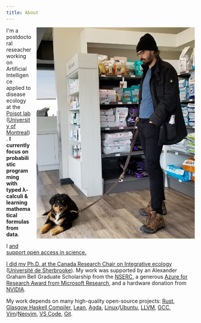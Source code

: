 ```yaml
---
title: About
---
```


<a href='images/yuuki-3mo.jpg'>
  <img style='margin-left:1em; margin-bottom:1em' src='images/yuuki-3mo-small.jpg' alt='Me with 3mo Yuuki' align='right'/>
</a>

<p>I'm a postdoctoral reseacher working on Artificial Intelligence applied to
disease ecology at the <a href='https://poisotlab.io/'>Poisot lab</a> (<a
href='https://www.umontreal.ca/en/'>University of Montreal</a>). <b>I currently
focus on probabilistic programming with typed λ-calculi &amp; learning
mathematical formulas from data</b>.</p>

<p>I <a
href='https://journals.plos.org/plosbiology/article?id=10.1371/journal.pbio.1001563>'published
a paper promoting open preprints in biology</a> and support open access in
science.</p>

<p>I did my Ph.D. at the <a
href='https://ielab.recherche.usherbrooke.ca/'>Canada Research Chair on
Integrative ecology</a> (<a href='http://www.usherbrooke.ca/'>Université de
Sherbrooke</a>). My work was supported by an Alexander Graham Bell Graduate
Scholarship from the <a href='https://www.nserc-crsng.gc.ca/'>NSERC</a>, a
generous <a href='https://research.microsoft.com/en-us/projects/azure/'>Azure
for Research Award from Microsoft Research</a>, and a hardware donation from <a
href='https://www.nvidia.com/'>NVIDIA</a>.</p>

<p>My work depends on many high-quality open-source projects:
  <a href='https://www.rust-lang.org/'>Rust</a>,
  <a href='https://www.haskell.org/ghc/'>Glasgow Haskell Compiler</a>,
  <a href='https://leanprover.github.io/'>Lean</a>,
  <a href='https://github.com/agda/agda'>Agda</a>,
  <a href='https://www.linux.com/'>Linux</a>/<a href='https://www.ubuntu.com/'>Ubuntu</a>,
  <a href='https://llvm.org/'>LLVM</a>,
  <a href='https://gcc.gnu.org/'>GCC</a>,
  <a href='https://www.vim.org/'>Vim</a>/<a href='https://neovim.io/'>Neovim</a>,
  <a href='https://code.visualstudio.com/'>VS Code</a>,
  <a href='https://git-scm.com/'>Git</a>.
</p>

